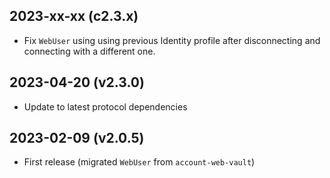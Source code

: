 2023-xx-xx (c2.3.x)
-------------------

- Fix `WebUser` using using previous Identity profile after disconnecting and connecting with a different one.

2023-04-20 (v2.3.0)
-------------------

- Update to latest protocol dependencies

2023-02-09 (v2.0.5)
-------------------

- First release (migrated `WebUser` from `account-web-vault`)

